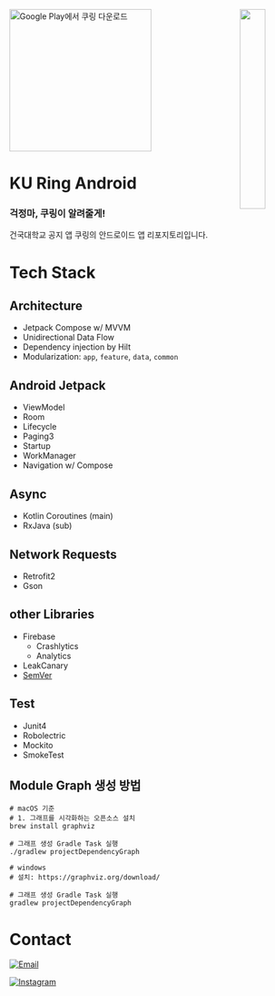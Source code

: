 <p align="center">
 <img src="https://github.com/KU-Stacks/KU-Ring-Android/blob/main/preview/concat.png" align="right" width="30%"/>
</p>

<a href='https://play.google.com/store/apps/details?id=com.ku_stacks.ku_ring'><img alt='Google Play에서 쿠링 다운로드' width=250 src='https://play.google.com/intl/ko/badges/static/images/badges/ko_badge_web_generic.png'/></a>

# KU Ring Android

### 걱정마, 쿠링이 알려줄게!

건국대학교 공지 앱 쿠링의 안드로이드 앱 리포지토리입니다.

# Tech Stack

## Architecture

- Jetpack Compose w/ MVVM
- Unidirectional Data Flow
- Dependency injection by Hilt
- Modularization: `app`, `feature`, `data`, `common`

## Android Jetpack
- ViewModel
- Room
- Lifecycle
- Paging3
- Startup
- WorkManager
- Navigation w/ Compose

## Async

- Kotlin Coroutines (main)
- RxJava (sub)

## Network Requests

- Retrofit2
- Gson

## other Libraries

- Firebase
  - Crashlytics
  - Analytics
- LeakCanary
- [SemVer](https://github.com/semver/semver)

## Test

- Junit4
- Robolectric
- Mockito
- SmokeTest

## Module Graph 생성 방법

```shell
# macOS 기준
# 1. 그래프를 시각화하는 오픈소스 설치
brew install graphviz

# 그래프 생성 Gradle Task 실행
./gradlew projectDependencyGraph

# windows
# 설치: https://graphviz.org/download/

# 그래프 생성 Gradle Task 실행
gradlew projectDependencyGraph
```

# Contact

[![Email](https://img.shields.io/badge/kuring.korea@gmail.com-168de2?style=for-the-badge&logo=gmail&logoColor=white)](mailto:kuring.korea@gmail.com)

[![Instagram](https://img.shields.io/badge/@kuring.konkuk-e4405f?style=for-the-badge&logo=instagram&logoColor=white)](https://bit.ly/3JyMWMi)